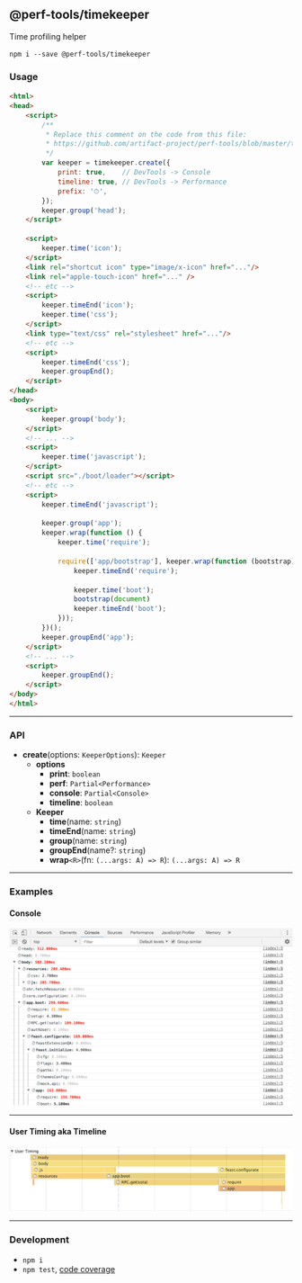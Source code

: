 @perf-tools/timekeeper
----------------------
Time profiling helper

```
npm i --save @perf-tools/timekeeper
```

### Usage

```html
<html>
<head>
	<script>
		/**
		 * Replace this comment on the code from this file:
		 * https://github.com/artifact-project/perf-tools/blob/master/timekeeper/timekeeper.js
		 */
		var keeper = timekeeper.create({
			print: true,    // DevTools -> Console
			timeline: true, // DevTools -> Performance
			prefix: '⏱',
		});
		keeper.group('head');
	</script>

	<script>
		keeper.time('icon');
	</script>
	<link rel="shortcut icon" type="image/x-icon" href="..."/>
	<link rel="apple-touch-icon" href="..." />
	<!-- etc -->
	<script>
		keeper.timeEnd('icon');
		keeper.time('css');
	</script>
	<link type="text/css" rel="stylesheet" href="..."/>
	<!-- etc -->
	<script>
		keeper.timeEnd('css');
		keeper.groupEnd();
	</script>
</head>
<body>
	<script>
		keeper.group('body');
	</script>
	<!-- ... -->
	<script>
		keeper.time('javascript');
	</script>
	<script src="./boot/loader"></script>
	<!-- etc -->
	<script>
		keeper.timeEnd('javascript');

		keeper.group('app');
		keeper.wrap(function () {
			keeper.time('require');

			require(['app/bootstrap'], keeper.wrap(function (bootstrap) {
				keeper.timeEnd('require');

				keeper.time('boot');
				bootstrap(document)
				keeper.timeEnd('boot');
			}));
		})();
		keeper.groupEnd('app');
	</script>
	<!-- ... -->
	<script>
		keeper.groupEnd();
	</script>
</body>
</html>
```

---

### API

- **create**(options: `KeeperOptions`): `Keeper`
  - **options**
    - **print**: `boolean`
	- **perf**: `Partial<Performance>`
	- **console**: `Partial<Console>`
	- **timeline**: `boolean`
  - **Keeper**
    - **time**(name: `string`)
    - **timeEnd**(name: `string`)
    - **group**(name: `string`)
    - **groupEnd**(name?: `string`)
    - **wrap**`<R>`(fn: `(...args: A) => R`): `(...args: A) => R`

---

### Examples

#### Console

![DevTools / Console](./__docs__/console.png)

---

#### User Timing aka Timeline

![DevTools / Timelime](./__docs__/timeline.png)

---

### Development

 - `npm i`
 - `npm test`, [code coverage](./coverage/lcov-report/index.html)
